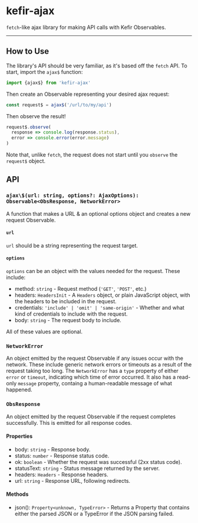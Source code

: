 # kefir-ajax

`fetch`-like ajax library for making API calls with Kefir Observables.

---

## How to Use

The library's API should be very familiar, as it's based off the `fetch` API. To start, import the `ajax$` function:

```js
import {ajax$} from 'kefir-ajax'
```

Then create an Observable representing your desired ajax request:

```js
const request$ = ajax$('/url/to/my/api')
```

Then observe the result!

```js
request$.observe(
  response => console.log(response.status),
  error => console.error(error.message)
)
```

Note that, unlike `fetch`, the request does not start until you `observe` the `request$` object.

## API

### `ajax\$(url: string, options?: AjaxOptions): Observable<ObsResponse, NetworkError>`

A function that makes a URL & an optional options object and creates a new request Observable.

#### `url`

`url` should be a string representing the request target.

#### `options`

`options` can be an object with the values needed for the request. These include:

- method: `string` - Request method (`'GET'`, `'POST'`, etc.)
- headers: `HeadersInit` - A `Headers` object, or plain JavaScript object, with the headers to be included in the request.
- credentials: `'include' | 'omit' | 'same-origin'` - Whether and what kind of credentials to include with the request.
- body: `string` - The request body to include.

All of these values are optional.

### `NetworkError`

An object emitted by the request Observable if any issues occur with the network. These include generic network errors or timeouts as a result of the request taking too long. The `NetworkError` has a `type` property of either `error` or `timeout`, indicating which time of error occurred. It also has a read-only `message` property, containg a human-readable message of what happened.

### `ObsResponse`

An object emitted by the request Observable if the request completes successfully. This is emitted for all response codes.

#### Properties

- body: `string` - Response body.
- status: `number` - Response status code.
- ok: `boolean` - Whether the request was successful (2xx status code).
- statusText: `string` - Status message returned by the server.
- headers: `Headers` - Response headers.
- url: `string` - Response URL, following redirects.

#### Methods

- json(): `Property<unknown, TypeError>` - Returns a Property that contains either the parsed JSON or a TypeError if the JSON parsing failed.
